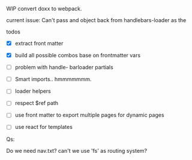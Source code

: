 WIP convert doxx to webpack.

current issue:
Can't pass and object back from handlebars-loader as the

todos

- [x] extract front matter
- [x] build all possible combos base on frontmatter vars
- [ ] problem with handle- barloader partials
- [ ] Smart imports.. hmmmmmmm.
- [ ] loader helpers
- [ ] respect $ref path
- [ ] use front matter to export multiple pages for dynamic pages
- [ ] use react for templates


Qs:

Do we need nav.txt? can't we use 'fs' as routing system?
